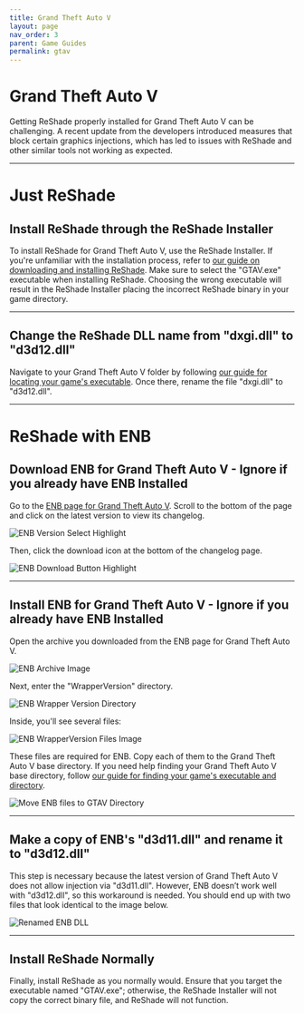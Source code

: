 ```yaml
---
title: Grand Theft Auto V
layout: page
nav_order: 3
parent: Game Guides
permalink: gtav
---
```


# Grand Theft Auto V

Getting ReShade properly installed for Grand Theft Auto V can be challenging. A recent update from the developers introduced measures that block certain graphics injections, which has led to issues with ReShade and other similar tools not working as expected.

---

# Just ReShade

## Install ReShade through the ReShade Installer

To install ReShade for Grand Theft Auto V, use the ReShade Installer. If you're unfamiliar with the installation process, refer to [our guide on downloading and installing ReShade](https://guides.martysmods.com/download-and-install-reshade). Make sure to select the "GTAV.exe" executable when installing ReShade. Choosing the wrong executable will result in the ReShade Installer placing the incorrect ReShade binary in your game directory.

---

## Change the ReShade DLL name from "dxgi.dll" to "d3d12.dll"

Navigate to your Grand Theft Auto V folder by following [our guide for locating your game's executable](https://guides.martysmods.com/docs/additional-guides/finding-your-game-executable-and-directory/). Once there, rename the file "dxgi.dll" to "d3d12.dll".

---

# ReShade with ENB

## Download ENB for Grand Theft Auto V - Ignore if you already have ENB Installed

Go to the [ENB page for Grand Theft Auto V](http://enbdev.com/download_mod_gta5.htm). Scroll to the bottom of the page and click on the latest version to view its changelog.

![ENB Version Select Highlight](../docs/game-guides/images/gtav-enb-version.webp)

Then, click the download icon at the bottom of the changelog page.

![ENB Download Button Highlight](../docs/game-guides/images/gtav-enb-download.webp)

---

## Install ENB for Grand Theft Auto V - Ignore if you already have ENB Installed

Open the archive you downloaded from the ENB page for Grand Theft Auto V.

![ENB Archive Image](../docs/game-guides/images/gtav-enb-archive.webp)

Next, enter the "WrapperVersion" directory.

![ENB Wrapper Version Directory](../docs/game-guides/images/gtav-wrapperversion-directory.webp)

Inside, you'll see several files:

![ENB WrapperVersion Files Image](../docs/game-guides/images/gtav-wrapperversion-files.webp)

These files are required for ENB. Copy each of them to the Grand Theft Auto V base directory. If you need help finding your Grand Theft Auto V base directory, follow [our guide for finding your game's executable and directory](https://guides.martysmods.com/docs/additional-guides/finding-your-game-executable-and-directory/).

![Move ENB files to GTAV Directory](../docs/game-guides/images/gtav-enb-gtav-move.webp)

---

## Make a copy of ENB's "d3d11.dll" and rename it to "d3d12.dll"

This step is necessary because the latest version of Grand Theft Auto V does not allow injection via "d3d11.dll". However, ENB doesn’t work well with "d3d12.dll", so this workaround is needed. You should end up with two files that look identical to the image below.

![Renamed ENB DLL](../docs/game-guides/images/gtav-enb-dll-rename.webp)

---

## Install ReShade Normally

Finally, install ReShade as you normally would. Ensure that you target the executable named "GTAV.exe"; otherwise, the ReShade Installer will not copy the correct binary file, and ReShade will not function.